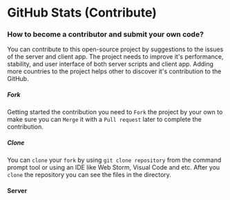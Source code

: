 # GitHub Stats (Contribute)
### How to become a contributor and submit your own code?
You can contribute to this open-source project by suggestions to the issues of the server and client app.
The project needs to improve it's performance, stability, and user interface of both server scripts and client app.
Adding more countries to the project helps other to discover it's contribution to the GitHub.

##### Fork
Getting started the contribution you need to `Fork` the project by your own to make sure you can `Merge` it with a `Pull request`
later to complete the contribution.

##### Clone
You can `clone` your `fork` by using `git clone repository` from the command prompt tool or
using an IDE like Web Storm, Visual Code and etc. After you `clone` the repository you can see the files
in the directory.

#### Server

 

